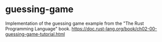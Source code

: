 # guessing-game
Implementation of the guessing game example from the "The Rust Programming Language" book.
https://doc.rust-lang.org/book/ch02-00-guessing-game-tutorial.html
